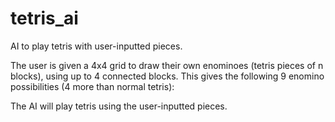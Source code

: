 # tetris_ai
AI to play tetris with user-inputted pieces.

The user is given a 4x4 grid to draw their own enominoes (tetris pieces of n blocks), using up to 4 connected blocks.
This gives the following 9 enomino possibilities (4 more than normal tetris):



The AI will play tetris using the user-inputted pieces.
